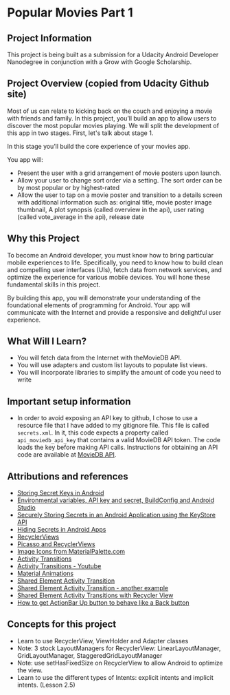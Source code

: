 # Popular Movies Part 1

## Project Information

This project is being built as a submission for a Udacity Android Developer Nanodegree in conjunction with a Grow with Google Scholarship.

## Project Overview (copied from Udacity Github site)

Most of us can relate to kicking back on the couch and enjoying a movie with friends and family. In this project, you’ll build an app to allow users to discover the most popular movies playing. We will split the development of this app in two stages. First, let's talk about stage 1.

In this stage you’ll build the core experience of your movies app.

You app will:

- Present the user with a grid arrangement of movie posters upon launch.
- Allow your user to change sort order via a setting.  The sort order can be by most popular or by highest-rated
- Allow the user to tap on a movie poster and transition to a details screen with additional information such as: original title, movie poster image thumbnail, A plot synopsis (called overview in the api), user rating (called vote_average in the api), release date

## Why this Project

To become an Android developer, you must know how to bring particular mobile experiences to life. Specifically, you need to know how to build clean and compelling user interfaces (UIs), fetch data from network services, and optimize the experience for various mobile devices. You will hone these fundamental skills in this project.

By building this app, you will demonstrate your understanding of the foundational elements of programming for Android. Your app will communicate with the Internet and provide a responsive and delightful user experience.

## What Will I Learn?

- You will fetch data from the Internet with theMovieDB API.
- You will use adapters and custom list layouts to populate list views.
- You will incorporate libraries to simplify the amount of code you need to write

## Important setup information
- In order to avoid exposing an API key to github, I chose to use a resource file that I have added to my gitignore file.  This file is called `secrets.xml`.  In it, this code expects a property called `api_moviedb_api_key` that contains a valid MovieDB API token.  The code loads the key before making API calls.  Instructions for obtaining an API code are available at [MovieDB API](https://www.themoviedb.org/faq/api).

## Attributions and references

- [Storing Secret Keys in Android](https://github.com/codepath/android_guides/wiki/Storing-Secret-Keys-in-Android)
- [Environmental variables, API key and secret, BuildConfig and Android Studio](http://www.rainbowbreeze.it/environmental-variables-api-key-and-secret-buildconfig-and-android-studio/)
- [Securely Storing Secrets in an Android Application using the KeyStore API](https://medium.com/@ericfu/securely-storing-secrets-in-an-android-application-501f030ae5a3)
- [Hiding Secrets in Android Apps](https://rammic.github.io/2015/07/28/hiding-secrets-in-android-apps/)
- [RecyclerViews](https://developer.android.com/guide/topics/ui/layout/recyclerview)
- [Picasso and RecyclerViews](https://github.com/codepath/android_guides/wiki/Displaying-Images-with-the-Picasso-Library)
- [Image Icons from MaterialPalette.com](https://www.materialpalette.com/icons)
- [Activity Transitions](https://developer.android.com/training/transitions/start-activity)
- [Activity Transitions - Youtube](https://www.youtube.com/watch?v=RhiPJByIMrM)
- [Material Animations](https://github.com/lgvalle/Material-Animations)
- [Shared Element Activity Transition](https://github.com/codepath/android_guides/wiki/Shared-Element-Activity-Transition)
- [Shared Element Activity Transition - another example](http://mikescamell.com/shared-element-transitions-part-1/)
- [Shared Element Activity Transitions with Recycler View](http://mikescamell.com/shared-element-transitions-part-4-recyclerview/)
- [How to get ActionBar Up button to behave like a Back button](https://developer.android.com/training/implementing-navigation/ancestral)


## Concepts for this project

- Learn to use RecyclerView, ViewHolder and Adapter classes
- Note: 3 stock LayoutManagers for RecyclerView: LinearLayoutManager, GridLayoutManager, StaggeredGridLayoutManager
- Note: use setHasFixedSize on RecyclerView to allow Android to optimize the view.
- Learn to use the different types of Intents: explicit intents and implicit intents. (Lesson 2.5)